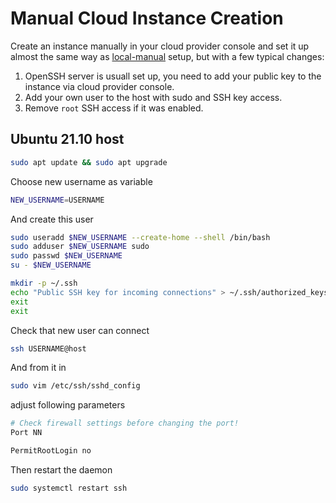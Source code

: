 # Manual Cloud Instance Creation

Create an instance manually in your cloud provider console and set it up almost the same way as [local-manual](../local-manual/README.md) setup, but with a few typical changes:

1. OpenSSH server is usuall set up, you need to add your public key to the instance via cloud provider console.
2. Add your own user to the host with sudo and SSH key access.
3. Remove `root` SSH access if it was enabled.

## Ubuntu 21.10 host

```bash
sudo apt update && sudo apt upgrade
```

Choose new username as variable

```bash
NEW_USERNAME=USERNAME
```

And create this user

```bash
sudo useradd $NEW_USERNAME --create-home --shell /bin/bash
sudo adduser $NEW_USERNAME sudo
sudo passwd $NEW_USERNAME
su - $NEW_USERNAME
```

```bash
mkdir -p ~/.ssh
echo "Public SSH key for incoming connections" > ~/.ssh/authorized_keys
exit
exit
```

Check that new user can connect

```bash
ssh USERNAME@host
```

And from it in

```bash
sudo vim /etc/ssh/sshd_config
```

adjust following parameters

```bash
# Check firewall settings before changing the port!
Port NN

PermitRootLogin no
```

Then restart the daemon

```bash
sudo systemctl restart ssh
```
